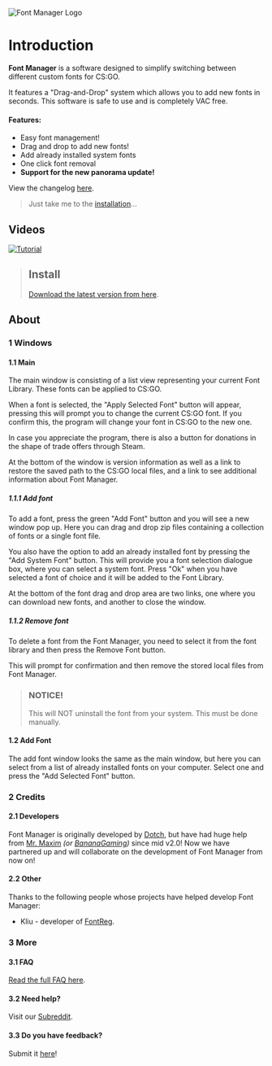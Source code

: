 ![Font Manager Logo](https://github.com/WilliamRagstad/Font-Manager/blob/master/CSGO%20Font%20Manager/Resources/fontmanager.png?raw=true)


# Introduction

**Font Manager** is a software designed to simplify switching between different custom fonts for CS:GO.

It features a "Drag-and-Drop" system which allows you to add new fonts in seconds. This software is safe to use and is completely VAC free.

#### Features:

- Easy font management!
- Drag and drop  to add new fonts! 
- Add already installed system fonts
- One click font removal 
- **Support for the new panorama update!**

View the changelog [here](changelog.md).

>  Just take me to the [installation](#Install)...

## Videos

[![Tutorial](https://img.youtube.com/vi/MhOnvkEIy1k/0.jpg)](https://www.youtube.com/watch?v=MhOnvkEIy1k)





> ## Install
> [Download the latest version from here](https://github.com/WilliamRagstad/Font-Manager/releases ).






## About

### 1 Windows

#### 1.1 Main

The main window is consisting of a list view representing your current Font Library. These fonts can be applied to CS:GO.

When a font is selected, the "Apply Selected Font" button will appear, pressing this will prompt you to change the current CS:GO font. If you confirm this, the program will change your font in CS:GO to the new one.

In case you appreciate the program, there is also a button for donations in the shape of trade offers through Steam. 

At the bottom of the window is version information as well as a link to restore the saved path to the CS:GO local files, and a link to see additional information about Font Manager.

##### 1.1.1 Add font

To add a font, press the green "Add Font" button and you will see a new window pop up. Here you can drag and drop zip files containing a collection of fonts or a single font file.

You also have the option to add an already installed font by pressing the "Add System Font" button. This will provide you a font selection dialogue box, where you can select a system font. Press "Ok" when you have selected a font of choice  and it will be added to the Font Library.

At the bottom of the font drag and drop area are two links, one where you can download new fonts, and another to close the window.

##### 1.1.2 Remove font

To delete a font from the Font Manager, you need to select it from the font library and then press the Remove Font button.

This will prompt for confirmation and then remove the stored local files from Font Manager.



> ### NOTICE!
> This will NOT uninstall the font from your system. This must be done manually.

#### 1.2 Add Font

The add font window looks the same as the main window, but here you can select from a list of already installed fonts on your computer. Select one and press the "Add Selected Font" button.

### 2 Credits

#### 2.1 Developers

Font Manager is originally developed by [Dotch](https://twitter.com/WilliamRagstad), but have had huge help from [Mr. Maxim]() *(or [BananaGaming]( https://www.youtube.com/BananaGaming ))* since mid v2.0! Now we have partnered up and will collaborate on the development of Font Manager from now on!

#### 2.2 Other

Thanks to the following people whose
projects have helped develop Font Manager:

- Kliu - developer of [FontReg](http://code.kliu.org/misc/fontreg/).

### 3 More

#### 3.1 FAQ

[Read the full FAQ here](faq).

#### 3.2 Need help?

Visit our [Subreddit](https://www.reddit.com/r/csgoFontManager/).

#### 3.3 Do you have feedback?

Submit it [here](https://docs.google.com/forms/d/e/1FAIpQLSfkChgD2T-RYNyfBCRL2EjUQfJ3y8tvPKemGJca2kMU1jV8AQ/viewform)!

